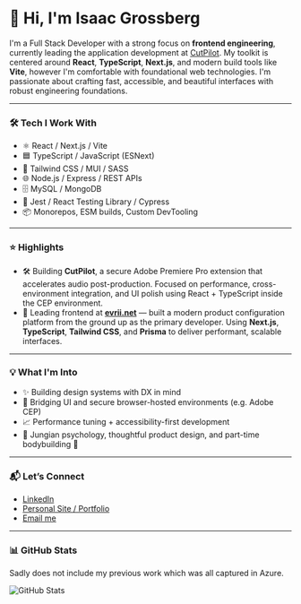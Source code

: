 # 👋 Hi, I'm Isaac Grossberg

I'm a Full Stack Developer with a strong focus on **frontend engineering**, currently leading the application development at [CutPilot](https://cutpilot.io). My toolkit is centered around **React**, **TypeScript**, **Next.js**, and modern build tools like **Vite**, however I'm comfortable with foundational web technologies. I'm passionate about crafting fast, accessible, and beautiful interfaces with robust engineering foundations.

---

### 🛠️ Tech I Work With

- ⚛️ React / Next.js / Vite
- 🟦 TypeScript / JavaScript (ESNext)
- 💅 Tailwind CSS / MUI / SASS
- 🌐 Node.js / Express / REST APIs
- 🗄️ MySQL / MongoDB
- 🧪 Jest / React Testing Library / Cypress
- 📦 Monorepos, ESM builds, Custom DevTooling

---

### ⭐️ Highlights

- 🛠️ Building **CutPilot**, a secure Adobe Premiere Pro extension that accelerates audio post-production. Focused on performance, cross-environment integration, and UI polish using React + TypeScript inside the CEP environment.
- 🚀 Leading frontend at **[evrii.net](https://evrii.net)** — built a modern product configuration platform from the ground up as the primary developer. Using **Next.js**, **TypeScript**, **Tailwind CSS**, and **Prisma** to deliver performant, scalable interfaces.

---

### 💡 What I'm Into

- ✨ Building design systems with DX in mind
- 🔐 Bridging UI and secure browser-hosted environments (e.g. Adobe CEP)
- 📈 Performance tuning + accessibility-first development
- 🧠 Jungian psychology, thoughtful product design, and part-time bodybuilding 💪

---

### 📬 Let’s Connect

- [LinkedIn](https://www.linkedin.com/in/isaacgrossberg)
- [Personal Site / Portfolio](https://www.isaac-grossberg.com)
- [Email me](mailto:isaac.grossberg@gmail.com)

---

### 📊 GitHub Stats

Sadly does not include my previous work which was all captured in Azure.

![GitHub Stats](https://github-readme-stats.vercel.app/api?username=igrossberg23&show_icons=true&theme=react)
